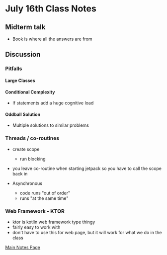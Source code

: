 # July 16th Class Notes

## Midterm talk
- Book is where all the answers are from


## Discussion

### Pitfalls
#### Large Classes

#### Conditional Complexity
- If statements add a huge cognitive load
#### Oddball Solution
- Multiple solutions to similar problems


### Threads / co-routines
- create scope
    - run blocking

- you leave co-routine when starting jetpack so you have to call the scope back in

- Asynchronous
    - code runs "out of order"
    - runs "at the same time"

### Web Framework - KTOR

- ktor is kotlin web framework type thingy
- fairly easy to work with
- don't have to use this for web page, but it will work for what we do in the class


[Main Notes Page](/Notes/mainNotes.md)